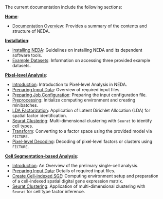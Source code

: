 The current documentation include the following sections:


[**Home**](../index.md):

* [Documentation Overview](./documentation_overview.md): Provides a summary of the contents and structure of NEDA.

[**Installation**](../index.md):

* [Installing NEDA](../installation/installation.md): Guidelines on installing NEDA and its dependent software tools.
* [Example Datasets](../installation/example_data.md): Information on accessing three provided example datasets.


[**Pixel-level Analysis**](../analysis/hex_idx/intro.md):

* [Introduction](../analysis/hex_idx/intro.md): Introduction to Pixel-level Analysis in NEDA.
* [Preparing Input Data](../analysis/hex_idx/prepare_data.md): Overview of required input files.
* [Preparing Job Configuration](../analysis/hex_idx/job_config.md): Preparing the input configuration file.
* [Preprocessing](../analysis/hex_idx/step1-preprocess.md): Initialize computing environment and creating minibatches.
* [LDA Factorization](../analysis/hex_idx/step2a-LDA.md): Application of Latent Dirichlet Allocation (LDA) for spatial factor identification.
* [Seurat Clustering](../analysis/hex_idx/step2b-seurat.md): Multi-dimensional clustering with `Seurat` to identify cell types.
* [Transform](../analysis/hex_idx/step3-transform.md): Converting to a factor space using the provided model via `FICTURE`.
* [Pixel-level Decoding](../analysis/hex_idx/step4-decode.md): Decoding of pixel-level factors or clusters using `FICTURE`.


[**Cell Segmentation-based Analysis**](../analysis/cell_idx/intro.md):

* [Introduction](../analysis/cell_idx/intro.md): An Overview of the prelimary single-cell analysis.
* [Preparing Input Data](../analysis/cell_idx/prepare_data.md): Details of required input files.
* [Create Cell-indexed SGE](../analysis/cell_idx/step1-cell_SGE.md): Computing environment setup and preparation of a cell-indexed spatial digital gene expression matrix.
* [Seurat Clustering](../analysis/cell_idx/step2-Seurat-clustering.md): Application of multi-dimensional clustering with `Seurat` for cell type factor inference.
